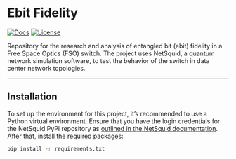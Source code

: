 # **Ebit Fidelity**

[![Docs](https://img.shields.io/badge/Docs-Ebit%20Fidelity%20Docs-blue)](https://r1ghtwr0ng.github.io/ebit_fidelity/detectors.html)
[![License](https://badgen.net/badge/License/MIT/blue)](https://opensource.org/licenses/MIT)

Repository for the research and analysis of entangled bit (ebit) fidelity in a Free Space Optics (FSO) switch. The project uses NetSquid, a quantum network simulation software, to test the behavior of the switch in data center network topologies.

---

## **Installation**

To set up the environment for this project, it’s recommended to use a Python virtual environment. Ensure that you have the login credentials for the NetSquid PyPi repository as [outlined in the NetSquid documentation](https://docs.netsquid.org/latest-release/INSTALL.html). After that, install the required packages:

```bash
pip install -r requirements.txt
